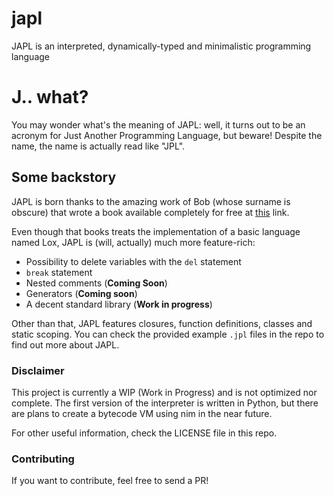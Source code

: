 # japl
JAPL is an interpreted, dynamically-typed and minimalistic programming language

# J.. what?

You may wonder what's the meaning of JAPL: well, it turns out to be an acronym
for Just Another Programming Language, but beware! Despite the name, the name is actually read like "JPL".

## Some backstory

JAPL is born thanks to the amazing work of Bob (whose surname is obscure) that wrote a book available completely for free
at [this](https://craftinginterpreters.com) link.

Even though that books treats the implementation of a basic language named Lox, JAPL is (will, actually) much more feature-rich:

- Possibility to delete variables with the `del` statement
- `break` statement
- Nested comments (__Coming Soon__)
- Generators (__Coming soon__)
- A decent standard library (__Work in progress__)

Other than that, JAPL features closures, function definitions, classes and static scoping. You can check
the provided example `.jpl` files in the repo to find out more about JAPL.

### Disclaimer

This project is currently a WIP (Work in Progress) and is not optimized nor complete.
The first version of the interpreter is written in Python, but there are plans to create a bytecode VM using nim in the near future.

For other useful information, check the LICENSE file in this repo.

### Contributing

If you want to contribute, feel free to send a PR!
